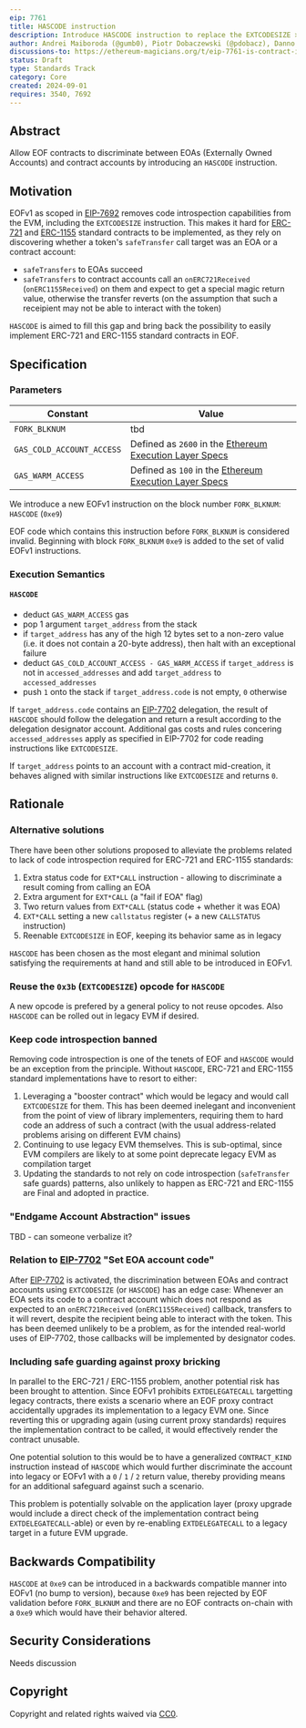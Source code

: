 ```yaml
---
eip: 7761
title: HASCODE instruction
description: Introduce HASCODE instruction to replace the EXTCODESIZE > 0 check in EOF
author: Andrei Maiboroda (@gumb0), Piotr Dobaczewski (@pdobacz), Danno Ferrin (@shemnon)
discussions-to: https://ethereum-magicians.org/t/eip-7761-is-contract-instruction/20936
status: Draft
type: Standards Track
category: Core
created: 2024-09-01
requires: 3540, 7692
---
```


## Abstract

Allow EOF contracts to discriminate between EOAs (Externally Owned Accounts) and contract accounts by introducing an `HASCODE` instruction.

## Motivation

EOFv1 as scoped in [EIP-7692](./eip-7692.md) removes code introspection capabilities from the EVM, including the `EXTCODESIZE` instruction. This makes it hard for [ERC-721](./eip-721.md) and [ERC-1155](./eip-1155.md) standard contracts to be implemented, as they rely on discovering whether a token's `safeTransfer` call target was an EOA or a contract account:

- `safeTransfers` to EOAs succeed
- `safeTransfers` to contract accounts call an `onERC721Received` (`onERC1155Received`) on them and expect to get a special magic return value, otherwise the transfer reverts (on the assumption that such a receipient may not be able to interact with the token)

`HASCODE` is aimed to fill this gap and bring back the possibility to easily implement ERC-721 and ERC-1155 standard contracts in EOF.

## Specification

### Parameters

| Constant | Value |
| - | - |
| `FORK_BLKNUM` | tbd |
| `GAS_COLD_ACCOUNT_ACCESS` | Defined as `2600` in the [Ethereum Execution Layer Specs](https://github.com/ethereum/execution-specs/blob/fcd12750edd4443a91f138728689a1d0a503a7c1/src/ethereum/cancun/vm/gas.py#L64) |
| `GAS_WARM_ACCESS` | Defined as `100` in the [Ethereum Execution Layer Specs](https://github.com/ethereum/execution-specs/blob/fcd12750edd4443a91f138728689a1d0a503a7c1/src/ethereum/cancun/vm/gas.py#L65) |

We introduce a new EOFv1 instruction on the block number `FORK_BLKNUM`: `HASCODE` (`0xe9`)

EOF code which contains this instruction before `FORK_BLKNUM` is considered invalid. Beginning with block `FORK_BLKNUM` `0xe9` is added to the set of valid EOFv1 instructions.

### Execution Semantics
    
#### `HASCODE`

- deduct `GAS_WARM_ACCESS` gas
- pop 1 argument `target_address` from the stack
- if `target_address` has any of the high 12 bytes set to a non-zero value (i.e. it does not contain a 20-byte address), then halt with an exceptional failure
- deduct `GAS_COLD_ACCOUNT_ACCESS - GAS_WARM_ACCESS` if `target_address` is not in `accessed_addresses` and add `target_address` to `accessed_addresses`
- push `1` onto the stack if `target_address.code` is not empty, `0` otherwise

If `target_address.code` contains an [EIP-7702](./eip-7702.md) delegation, the result of `HASCODE` should follow the delegation and return a result according to the delegation designator account. Additional gas costs and rules concering `accessed_addresses` apply as specified in EIP-7702 for code reading instructions like `EXTCODESIZE`.

If `target_address` points to an account with a contract mid-creation, it behaves aligned with similar instructions like `EXTCODESIZE` and returns `0`.

## Rationale

### Alternative solutions

There have been other solutions proposed to alleviate the problems related to lack of code introspection required for ERC-721 and ERC-1155 standards:

1. Extra status code for `EXT*CALL` instruction - allowing to discriminate a result coming from calling an EOA
2. Extra argument for `EXT*CALL` (a "fail if EOA" flag)
3. Two return values from `EXT*CALL` (status code + whether it was EOA)
4. `EXT*CALL` setting a new `callstatus` register (+ a new `CALLSTATUS` instruction)
5. Reenable `EXTCODESIZE` in EOF, keeping its behavior same as in legacy

`HASCODE` has been chosen as the most elegant and minimal solution satisfying the requirements at hand and still able to be introduced in EOFv1.

### Reuse the `0x3b` (`EXTCODESIZE`) opcode for `HASCODE`

A new opcode is prefered by a general policy to not reuse opcodes. Also `HASCODE` can be rolled out in legacy EVM if desired.

### Keep code introspection banned

Removing code introspection is one of the tenets of EOF and `HASCODE` would be an exception from the principle. Without `HASCODE`, ERC-721 and ERC-1155 standard implementations have to resort to either:

1. Leveraging a "booster contract" which would be legacy and would call `EXTCODESIZE` for them. This has been deemed inelegant and inconvenient from the point of view of library implementers, requiring them to hard code an address of such a contract (with the usual address-related problems arising on different EVM chains)
2. Continuing to use legacy EVM themselves. This is sub-optimal, since EVM compilers are likely to at some point deprecate legacy EVM as compilation target
3. Updating the standards to not rely on code introspection (`safeTransfer` safe guards) patterns, also unlikely to happen as ERC-721 and ERC-1155 are Final and adopted in practice.

### "Endgame Account Abstraction" issues

TBD - can someone verbalize it? <!-- TODO -->

### Relation to [EIP-7702](./eip-7702.md) "Set EOA account code"
    
After [EIP-7702](./eip-7702.md) is activated, the discrimination between EOAs and contract accounts using `EXTCODESIZE` (or `HASCODE`) has an edge case: Whenever an EOA sets its code to a contract account which does not respond as expected to an `onERC721Received` (`onERC1155Received`) callback, transfers to it will revert, despite the recipient being able to interact with the token. This has been deemed unlikely to be a problem, as for the intended real-world uses of EIP-7702, those callbacks will be implemented by designator codes.
    
### Including safe guarding against proxy bricking
    
In parallel to the ERC-721 / ERC-1155 problem, another potential risk has been brought to attention. Since EOFv1 prohibits `EXTDELEGATECALL` targetting legacy contracts, there exists a scenario where an EOF proxy contract accidentally upgrades its implementation to a legacy EVM one. Since reverting this or upgrading again (using current proxy standards) requires the implementation contract to be called, it would effectively render the contract unusable.
    
One potential solution to this would be to have a generalized `CONTRACT_KIND` instruction instead of `HASCODE` which would further discriminate the account into legacy or EOFv1 with a `0` / `1` / `2` return value, thereby providing means for an additional safeguard against such a scenario.
    
This problem is potentially solvable on the application layer (proxy upgrade would include a direct check of the implementation contract being `EXTDELEGATECALL`-able) or even by re-enabling `EXTDELEGATECALL` to a legacy target in a future EVM upgrade.

## Backwards Compatibility

`HASCODE` at `0xe9` can be introduced in a backwards compatible manner into EOFv1 (no bump to version), because `0xe9` has been rejected by EOF validation before `FORK_BLKNUM` and there are no EOF contracts on-chain with a `0xe9` which would have their behavior altered.

## Security Considerations

Needs discussion <!-- TODO -->

## Copyright

Copyright and related rights waived via [CC0](../LICENSE.md).
